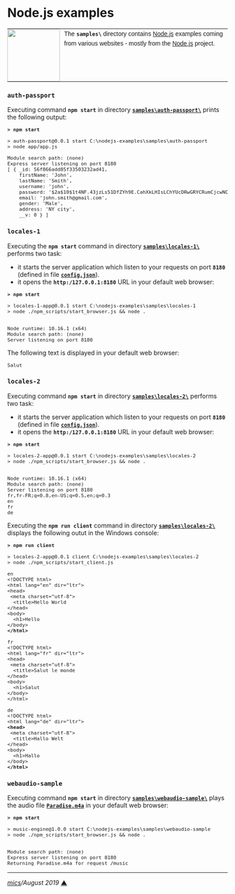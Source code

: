 # <span id="top">Node.js examples</span>

<table style="font-family:Helvetica,Arial;font-size:14px;line-height:1.6;">
  <tr>
  <td style="border:0;padding:0 10px 0 0;min-width:120px;"><a href="http://nodejs.org/"><img src="https://nodejs.org/static/images/logos/nodejs-new-pantone-black.png" width="120"/></a></td>
  <td style="border:0;padding:0;vertical-align:text-top;">The <strong><code>samples\</code></strong> directory contains <a href="http://nodejs.org/" alt="Node.js">Node.js</a> examples coming from various websites - mostly from the <a href="http://nodejs.org/">Node.js</a> project.</td>
  </tr>
</table>

### `auth-passport`

Executing command **`npm start`** in directory [**`samples\auth-passport\`**](./auth-passpor/) prints the following output:

<pre style="font-size:80%;">
<b>&gt; npm start</b>

> auth-passport@0.0.1 start C:\nodejs-examples\samples\auth-passport
> node app/app.js

Module search path: (none)
Express server listening on port 8180
[ { _id: 56f866add85f33503232ad41,
    firstName: 'John',
    lastName: 'Smith',
    username: 'john',
    password: '$2a$10$1t4NF.43jzLs51DfZYh9E.CahXkLHIsLChYUcDRwGRYCRumCjcwNC',
    email: 'john.smith@gmail.com',
    gender: 'Male',
    address: 'NY city',
    __v: 0 } ]
</pre>


### `locales-1`

Executing the **`npm start`** command in directory [**`samples\locales-1\`**](./locales-1/) performs two task:

- it starts the server application which listen to your requests on port **`8180`** (defined in file [**`config.json`**](./locales-1/config_TEMPLATE.json)).
- it opens the **`http:/127.0.0.1:8180`** URL in your default web browser:

<pre style="font-size:80%;">
<b>&gt; npm start</b>

> locales-1-app@0.0.1 start C:\nodejs-examples\samples\locales-1
> node ./npm_scripts/start_browser.js && node .


Node runtime: 10.16.1 (x64)
Module search path: (none)
Server listening on port 8180
</pre>

The following text is displayed in your default web browser:

<pre style="font-size:80%;">
Salut
</pre>


### `locales-2`

Executing command **`npm start`** in directory [**`samples\locales-2\`**](./locales-2/) performs two task:

- it starts the server application which listen to your requests on port **`8180`** (defined in file [**`config.json`**](./locales-2/config_TEMPLATE.json)).
- it opens the **`http:/127.0.0.1:8180`** URL in your default web browser:

<pre style="font-size:80%;">
<b>&gt; npm start</b>

> locales-2-app@0.0.1 start C:\nodejs-examples\samples\locales-2
> node ./npm_scripts/start_browser.js && node .


Node runtime: 10.16.1 (x64)
Module search path: (none)
Server listening on port 8180
fr,fr-FR;q=0.8,en-US;q=0.5,en;q=0.3
en
fr
de
</pre>

Executing the **`npm run client`** command in directory [**`samples\locales-2\`**](./locales-2/) displays the following outut in the Windows console:

<pre style="font-size:80%;">
<b>&gt; npm run client</b>

> locales-2-app@0.0.1 client C:\nodejs-examples\samples\locales-2
> node ./npm_scripts/start_client.js

en
&lt;!DOCTYPE html>
&lt;html lang="en" dir="ltr">
&lt;head>
 &lt;meta charset="utf-8">
  &lt;title>Hello World</title>
&lt;/head>
&lt;body>
  &lt;h1>Hello</h1>
&lt;/body>       
<b>&lt;/html&gt;</b>  

fr 
&lt;!DOCTYPE html>
&lt;html lang="fr" dir="ltr">
&lt;head>
 &lt;meta charset="utf-8">
  &lt;title>Salut le monde</title>
&lt;/head>
&lt;body>
  &lt;h1>Salut</h1> 
&lt;/body>
&lt;/html>

de
&lt;!DOCTYPE html>
&lt;html lang="de" dir="ltr">
<b>&lt;head&gt;</b>
 &lt;meta charset="utf-8">
  &lt;title>Hallo Welt</title>
&lt;/head>
&lt;body>
  &lt;h1>Hallo</h1>   
&lt;/body>
<b>&lt;/html></b>
</pre>


### `webaudio-sample`

Executing command **`npm start`** in directory [**`samples\webaudio-sample\`**](./webaudio-sample/) plays the audio file [**`Paradise.m4a`**](./webaudio-sample/Paradise.m4a) in your default web browser:

<pre style="font-size:80%;">
<b>&gt; npm start</b>

> music-engine@1.0.0 start C:\nodejs-examples\samples\webaudio-sample
> node ./npm_scripts/start_browser.js && node .


Module search path: (none)
Express server listening on port 8180
Returning Paradise.m4a for request /music
</pre>

***

*[mics](http://lampwww.epfl.ch/~michelou/)/August 2019* [**&#9650;**](#top)

